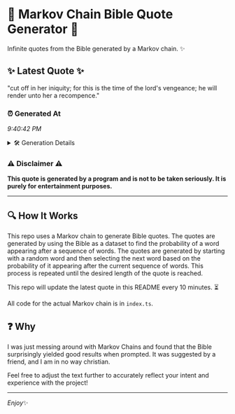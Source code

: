 # 📖 Markov Chain Bible Quote Generator 📖

Infinite quotes from the Bible generated by a Markov chain. ✨

## ✨ Latest Quote ✨
"cut off in her iniquity; for this is the time of the lord's vengeance; he will render unto her a recompence."

### ⏰ Generated At
*9:40:42 PM*

<details>
    <summary>🛠️ Generation Details</summary>
    <p>
        <strong>🌱 Seed:</strong> cut<br>
        <strong>🔄 Iterations:</strong> 20<br>
        <strong>📜 Context History:</strong><br>[ cut ]: off<br>[ cut, off ]: in<br>[ cut, off, in ]: her<br>[ cut, off, in, her ]: iniquity;<br>[ cut, off, in, her, iniquity; ]: for<br>[ cut, off, in, her, iniquity;, for ]: this<br>[ off, in, her, iniquity;, for, this ]: is<br>[ in, her, iniquity;, for, this, is ]: the<br>[ her, iniquity;, for, this, is, the ]: time<br>[ iniquity;, for, this, is, the, time ]: of<br>[ for, this, is, the, time, of ]: the<br>[ this, is, the, time, of, the ]: lord's<br>[ is, the, time, of, the, lord's ]: vengeance;<br>[ the, time, of, the, lord's, vengeance; ]: he<br>[ time, of, the, lord's, vengeance;, he ]: will<br>[ of, the, lord's, vengeance;, he, will ]: render<br>[ the, lord's, vengeance;, he, will, render ]: unto<br>[ lord's, vengeance;, he, will, render, unto ]: her<br>[ vengeance;, he, will, render, unto, her ]: a<br>[ he, will, render, unto, her, a ]: recompence.<br>
    </p>
</details>

### ⚠️ Disclaimer ⚠️
**This quote is generated by a program and is not to be taken seriously. It is purely for entertainment purposes.**

---

## 🔍 How It Works

This repo uses a Markov chain to generate Bible quotes. The quotes are generated by using the Bible as a dataset to find the probability of a word appearing after a sequence of words. The quotes are generated by starting with a random word and then selecting the next word based on the probability of it appearing after the current sequence of words. This process is repeated until the desired length of the quote is reached.

This repo will update the latest quote in this README every 10 minutes. ⏳

All code for the actual Markov chain is in `index.ts`.

## ❓ Why

I was just messing around with Markov Chains and found that the Bible surprisingly yielded good results when prompted. 
It was suggested by a friend, and I am in no way christian.

Feel free to adjust the text further to accurately reflect your intent and experience with the project!

---

*Enjoy*✨
